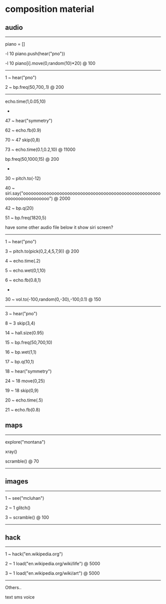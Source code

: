 # composition material


## audio

----

piano = []

-l 10 piano.push(hear("pno"))

-l 10 piano[i].move(0,random(10)*20) @ 100

----

1 ~ hear("pno")

2 ~ bp.freq(50,700,.1) @ 200

----

echo.time(1,0.05,10)

-

47 ~ hear("symmetry")

62 ~ echo.fb(0.9)

70 ~ 47 skip(0,8)

73 ~ echo.time(0.1,0.2,10) @ 11000

bp.freq(50,1000,15) @ 200

-

30 ~ pitch.to(-12)

40 ~ siri.say("oooooooooooooooooooooooooooooooooooooooooooooooooooooooooooooooooooooo") @ 2000

42 ~ bp.q(20)

51 ~ bp.freq(1820,5)

have some other audio file below it
show siri screen?

-----

1 ~ hear("pno")

3 ~ pitch.to(pick(0,2,4,5,7,9)) @ 200

4 ~ echo.time(.2)

5 ~ echo.wet(0,1,10)

6 ~ echo.fb(0.8,1)

-

30 ~ vol.to(-100,random(0,-30),-100,0.1) @ 150

-----

3 ~ hear("pno")

8 ~ 3 skip(3,4)

14 ~ hall.size(0.95)

15 ~ bp.freq(50,700,10)

16 ~ bp.wet(1,1)

17 ~ bp.q(10,1)

18 ~ hear("symmetry")

24 ~ 18 move(0,25)

19 ~ 18 skip(0,9)

20 ~ echo.time(.5)

21 ~ echo.fb(0.8)




## maps

----

explore("montana")

xray()

scramble() @ 70

----


## images

----

1 ~ see("mcluhan")

2 ~ 1 glitch()

3 ~ scramble() @ 100

----


## hack

----

1 ~ hack("en.wikipedia.org")

2 ~ 1 load("en.wikipedia.org/wiki/life") @ 5000

3 ~ 1 load("en.wikipedia.org/wiki/art") @ 5000

----

Others..

text
sms
voice







